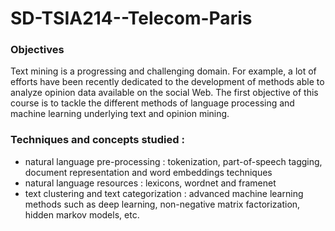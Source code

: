 # SD-TSIA214--Telecom-Paris

### Objectives
Text mining is a progressing and challenging domain. For example, a lot of efforts have been recently dedicated to the development of methods able to analyze opinion data available on the social Web. The first objective of this course is to tackle the different methods of language processing and machine learning underlying text and opinion mining.

### Techniques and concepts studied :
- natural language pre-processing : tokenization, part-of-speech tagging, document representation and word embeddings techniques
- natural language resources : lexicons, wordnet and framenet
- text clustering and text categorization : advanced machine learning methods such as deep learning, non-negative matrix factorization, hidden markov models, etc.
